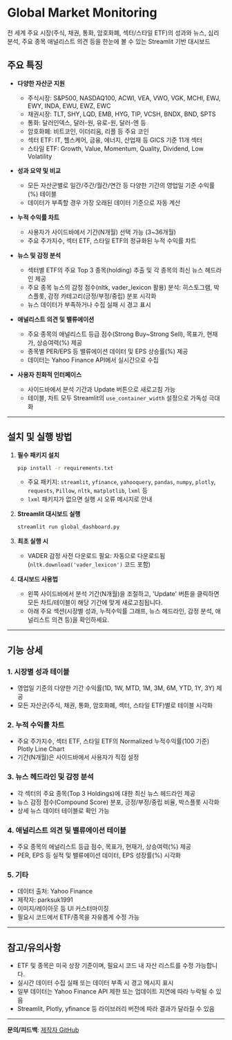 # Global Market Monitoring

전 세계 주요 시장(주식, 채권, 통화, 암호화폐, 섹터/스타일 ETF)의 성과와 뉴스, 심리 분석, 주요 종목 애널리스트 의견 등을 한눈에 볼 수 있는 Streamlit 기반 대시보드

## 주요 특징

- **다양한 자산군 지원**
  - 주식시장: S&P500, NASDAQ100, ACWI, VEA, VWO, VGK, MCHI, EWJ, EWY, INDA, EWU, EWZ, EWC
  - 채권시장: TLT, SHY, LQD, EMB, HYG, TIP, VCSH, BNDX, BND, SPTS
  - 통화: 달러인덱스, 달러-원, 유로-원, 달러-엔 등
  - 암호화폐: 비트코인, 이더리움, 리플 등 주요 코인
  - 섹터 ETF: IT, 헬스케어, 금융, 에너지, 산업재 등 GICS 기준 11개 섹터
  - 스타일 ETF: Growth, Value, Momentum, Quality, Dividend, Low Volatility

- **성과 요약 및 비교**
  - 모든 자산군별로 일간/주간/월간/연간 등 다양한 기간의 영업일 기준 수익률(%) 테이블
  - 데이터가 부족할 경우 가장 오래된 데이터 기준으로 자동 계산

- **누적 수익률 차트**
  - 사용자가 사이드바에서 기간(N개월) 선택 가능 (3~36개월)
  - 주요 주가지수, 섹터 ETF, 스타일 ETF의 정규화된 누적 수익률 차트

- **뉴스 및 감정 분석**
  - 섹터별 ETF의 주요 Top 3 종목(holding) 추출 및 각 종목의 최신 뉴스 헤드라인 제공
  - 주요 종목 뉴스의 감정 점수(nltk, vader_lexicon 활용) 분석: 히스토그램, 박스플롯, 감정 카테고리(긍정/부정/중립) 분포 시각화
  - 뉴스 데이터가 부족하거나 수집 실패 시 경고 표시

- **애널리스트 의견 및 밸류에이션**
  - 주요 종목의 애널리스트 등급 점수(Strong Buy~Strong Sell), 목표가, 현재가, 상승여력(%) 제공
  - 종목별 PER/EPS 등 밸류에이션 데이터 및 EPS 상승률(%) 제공
  - 데이터는 Yahoo Finance API에서 실시간으로 수집

- **사용자 친화적 인터페이스**
  - 사이드바에서 분석 기간과 Update 버튼으로 새로고침 가능
  - 테이블, 차트 모두 Streamlit의 `use_container_width` 설정으로 가독성 극대화

---

## 설치 및 실행 방법

1. **필수 패키지 설치**
   ```bash
   pip install -r requirements.txt
   ```
   - 주요 패키지: `streamlit`, `yfinance`, `yahooquery`, `pandas`, `numpy`, `plotly`, `requests`, `Pillow`, `nltk`, `matplotlib`, `lxml` 등
   - `lxml` 패키지가 없으면 실행 시 오류 메시지로 안내

2. **Streamlit 대시보드 실행**
   ```bash
   streamlit run global_dashboard.py
   ```

3. **최초 실행 시**
   - VADER 감정 사전 다운로드 필요: 자동으로 다운로드됨 (`nltk.download('vader_lexicon')` 코드 포함)

4. **대시보드 사용법**
   - 왼쪽 사이드바에서 분석 기간(N개월)을 조절하고, 'Update' 버튼을 클릭하면 모든 차트/테이블이 해당 기간에 맞게 새로고침됩니다.
   - 아래 주요 섹션(시장별 성과, 누적수익률 그래프, 뉴스 헤드라인, 감정 분석, 애널리스트 의견 등)을 확인하세요.

---

## 기능 상세

### 1. 시장별 성과 테이블
- 영업일 기준의 다양한 기간 수익률(1D, 1W, MTD, 1M, 3M, 6M, YTD, 1Y, 3Y) 제공
- 모든 자산군(주식, 채권, 통화, 암호화폐, 섹터, 스타일 ETF)별로 테이블 시각화

### 2. 누적 수익률 차트
- 주요 주가지수, 섹터 ETF, 스타일 ETF의 Normalized 누적수익률(100 기준) Plotly Line Chart
- 기간(N개월)은 사이드바에서 사용자가 직접 설정

### 3. 뉴스 헤드라인 및 감정 분석
- 각 섹터의 주요 종목(Top 3 Holdings)에 대한 최신 뉴스 헤드라인 제공
- 뉴스 감정 점수(Compound Score) 분포, 긍정/부정/중립 비율, 박스플롯 시각화
- 상세 뉴스 데이터 테이블로 확인 가능

### 4. 애널리스트 의견 및 밸류에이션 테이블
- 주요 종목의 애널리스트 등급 점수, 목표가, 현재가, 상승여력(%) 제공
- PER, EPS 등 실적 및 밸류에이션 데이터, EPS 성장률(%) 시각화

### 5. 기타
- 데이터 출처: Yahoo Finance
- 제작자: parksuk1991
- 이미지/레이아웃 등 UI 커스터마이징
- 필요시 코드에서 ETF/종목을 자유롭게 수정 가능

---

## 참고/유의사항

- ETF 및 종목은 미국 상장 기준이며, 필요시 코드 내 자산 리스트를 수정 가능합니다.
- 실시간 데이터 수집 실패 또는 데이터 부족 시 경고 메시지 표시
- 일부 데이터는 Yahoo Finance API 제한 또는 업데이트 지연에 따라 누락될 수 있음
- Streamlit, Plotly, yfinance 등 라이브러리 버전에 따라 결과가 달라질 수 있음

---

**문의/피드백**: [제작자 GitHub](https://github.com/parksuk1991)
